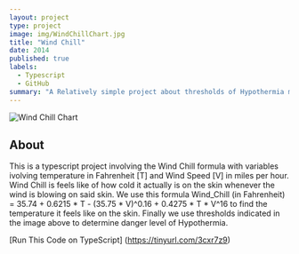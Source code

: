 ```yaml
---
layout: project
type: project
image: img/WindChillChart.jpg
title: "Wind Chill"
date: 2014
published: true
labels:
  - Typescript
  - GitHub
summary: "A Relatively simple project about thresholds of Hypothermia made during ICS 314 quiz."
---
```


<img src="https://upload.wikimedia.org/wikipedia/commons/3/3a/Wind_chill.png" alt="Wind Chill Chart">

## About

This is a typescript project involving the Wind Chill formula with variables ivolving temperature in Fahrenheit [T] and Wind Speed [V] in miles per hour.
Wind Chill is feels like of how cold it actually is on the skin whenever the wind is blowing on said skin.
We use this formula Wind_Chill (in Fahrenheit) = 35.74 + 0.6215 * T - (35.75 * V)^0.16 + 0.4275 * T * V^16 to find the temperature it feels like on the skin.
Finally we use thresholds indicated in the image above to determine danger level of Hypothermia.

[Run This Code on TypeScript] (https://tinyurl.com/3cxr7z9)
